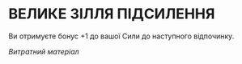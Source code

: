 ﻿# ВЕЛИКЕ ЗІЛЛЯ ПІДСИЛЕННЯ

Ви отримуєте бонус +1 до вашої Сили до наступного відпочинку.

*Витратний матеріал*